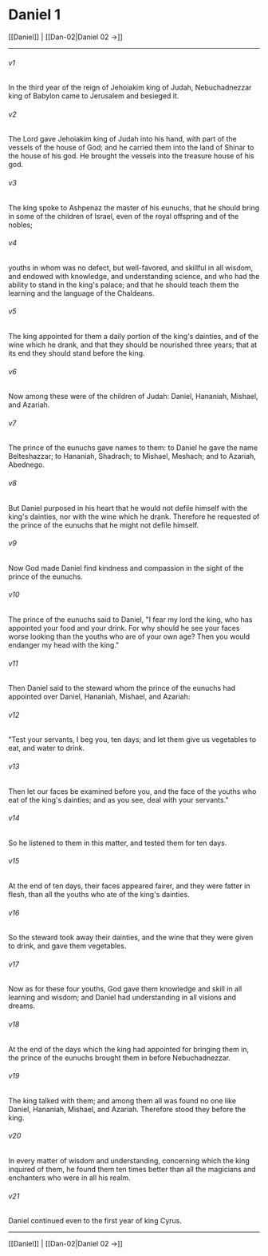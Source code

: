 # Daniel 1

[[Daniel]] | [[Dan-02|Daniel 02 →]]
***



###### v1 
In the third year of the reign of Jehoiakim king of Judah, Nebuchadnezzar king of Babylon came to Jerusalem and besieged it. 

###### v2 
The Lord gave Jehoiakim king of Judah into his hand, with part of the vessels of the house of God; and he carried them into the land of Shinar to the house of his god. He brought the vessels into the treasure house of his god. 

###### v3 
The king spoke to Ashpenaz the master of his eunuchs, that he should bring in some of the children of Israel, even of the royal offspring and of the nobles; 

###### v4 
youths in whom was no defect, but well-favored, and skillful in all wisdom, and endowed with knowledge, and understanding science, and who had the ability to stand in the king's palace; and that he should teach them the learning and the language of the Chaldeans. 

###### v5 
The king appointed for them a daily portion of the king's dainties, and of the wine which he drank, and that they should be nourished three years; that at its end they should stand before the king. 

###### v6 
Now among these were of the children of Judah: Daniel, Hananiah, Mishael, and Azariah. 

###### v7 
The prince of the eunuchs gave names to them: to Daniel he gave the name Belteshazzar; to Hananiah, Shadrach; to Mishael, Meshach; and to Azariah, Abednego. 

###### v8 
But Daniel purposed in his heart that he would not defile himself with the king's dainties, nor with the wine which he drank. Therefore he requested of the prince of the eunuchs that he might not defile himself. 

###### v9 
Now God made Daniel find kindness and compassion in the sight of the prince of the eunuchs. 

###### v10 
The prince of the eunuchs said to Daniel, "I fear my lord the king, who has appointed your food and your drink. For why should he see your faces worse looking than the youths who are of your own age? Then you would endanger my head with the king." 

###### v11 
Then Daniel said to the steward whom the prince of the eunuchs had appointed over Daniel, Hananiah, Mishael, and Azariah: 

###### v12 
"Test your servants, I beg you, ten days; and let them give us vegetables to eat, and water to drink. 

###### v13 
Then let our faces be examined before you, and the face of the youths who eat of the king's dainties; and as you see, deal with your servants." 

###### v14 
So he listened to them in this matter, and tested them for ten days. 

###### v15 
At the end of ten days, their faces appeared fairer, and they were fatter in flesh, than all the youths who ate of the king's dainties. 

###### v16 
So the steward took away their dainties, and the wine that they were given to drink, and gave them vegetables. 

###### v17 
Now as for these four youths, God gave them knowledge and skill in all learning and wisdom; and Daniel had understanding in all visions and dreams. 

###### v18 
At the end of the days which the king had appointed for bringing them in, the prince of the eunuchs brought them in before Nebuchadnezzar. 

###### v19 
The king talked with them; and among them all was found no one like Daniel, Hananiah, Mishael, and Azariah. Therefore stood they before the king. 

###### v20 
In every matter of wisdom and understanding, concerning which the king inquired of them, he found them ten times better than all the magicians and enchanters who were in all his realm. 

###### v21 
Daniel continued even to the first year of king Cyrus.

***
[[Daniel]] | [[Dan-02|Daniel 02 →]]
